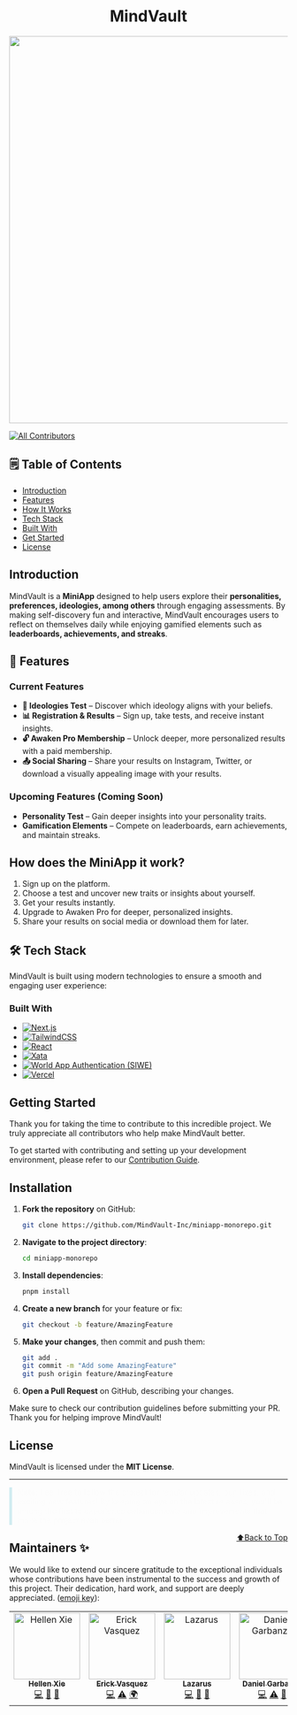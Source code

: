  
<h1 align="center">MindVault</h1>
 <p align="center">
    <img src="docs\img\MindVaultBanner.png" width="700">
</p>


<!-- ALL-CONTRIBUTORS-BADGE:START - Do not remove or modify this section -->
[![All Contributors](https://img.shields.io/badge/all_contributors-5-orange.svg?style=flat-square)](#contributors-)
<!-- ALL-CONTRIBUTORS-BADGE:END -->

## 🗒️ Table of Contents
- [Introduction](#introduction)
- [Features](#-features)
- [How It Works](#-how-it-works)
- [Tech Stack](#️-tech-stack)
- [Built With](#built-with)
- [Get Started](#getting-started)
- [License](#-license)

## Introduction

MindVault is a **MiniApp** designed to help users explore their **personalities, preferences, ideologies, among others** through engaging assessments. By making self-discovery fun and interactive, MindVault encourages users to reflect on themselves daily while enjoying gamified elements such as **leaderboards, achievements, and streaks**.


## 🌟 Features

### **Current Features**
- **🧭 Ideologies Test** – Discover which ideology aligns with your beliefs.
- **📊 Registration & Results** – Sign up, take tests, and receive instant insights.
- **🔓 Awaken Pro Membership** – Unlock deeper, more personalized results with a paid membership.
- **📤 Social Sharing** – Share your results on Instagram, Twitter, or download a visually appealing image with your results.

### **Upcoming Features** (Coming Soon)
- **Personality Test** – Gain deeper insights into your personality traits.
- **Gamification Elements** – Compete on leaderboards, earn achievements, and maintain streaks.

## How does the MiniApp it work?
1. Sign up on the platform.
2. Choose a test and uncover new traits or insights about yourself.
3. Get your results instantly.
4. Upgrade to Awaken Pro for deeper, personalized insights.
5. Share your results on social media or download them for later.

## 🛠️ Tech Stack
MindVault is built using modern technologies to ensure a smooth and engaging user experience:

### Built With
- [![Next.js](https://img.shields.io/badge/-Next.js-000000?style=flat&logo=next.js&logoColor=white)](https://nextjs.org/)
- [![TailwindCSS](https://img.shields.io/badge/-TailwindCSS-06B6D4?style=flat&logo=tailwindcss&logoColor=white)](https://tailwindcss.com/)
- [![React](https://img.shields.io/badge/-React-61DAFB?style=flat&logo=react&logoColor=white)](https://reactjs.org/)
- [![Xata](https://img.shields.io/badge/-Xata-1E1E1E?style=flat&logo=xata&logoColor=white)](https://xata.io/)
- [![World App Authentication (SIWE)](https://img.shields.io/badge/-World%20App%20Authentication-22A7F0?style=flat&logo=worldcoin&logoColor=white)](https://worldcoin.org/)
- [![Vercel](https://img.shields.io/badge/-Vercel-000000?style=flat&logo=vercel&logoColor=white)](https://vercel.com/)

## Getting Started
Thank you for taking the time to contribute to this incredible project. We truly appreciate all contributors who help make MindVault better.

To get started with contributing and setting up your development environment, please refer to our [Contribution Guide](CONTRIBUTING.md).

## Installation

1. **Fork the repository** on GitHub:
   ```sh
   git clone https://github.com/MindVault-Inc/miniapp-monorepo.git
   ```
2. **Navigate to the project directory**:
   ```sh
   cd miniapp-monorepo
   ```
3. **Install dependencies**:
   ```sh
   pnpm install
   ```
4. **Create a new branch** for your feature or fix:
   ```sh
   git checkout -b feature/AmazingFeature
   ```
5. **Make your changes**, then commit and push them:
   ```sh
   git add .
   git commit -m "Add some AmazingFeature"
   git push origin feature/AmazingFeature
   ```
6. **Open a Pull Request** on GitHub, describing your changes.

Make sure to check our contribution guidelines before submitting your PR. Thank you for helping improve MindVault! 

## License
MindVault is licensed under the **MIT License**.

---


<div style="border-left: 5px solid #d1ecf1; padding-left: 10px; color:rgb(252, 252, 252);">
  <strong>Note:</strong> 
Feel free to follow the project for regular updates, bug fixes, and exciting new features! By keeping an eye on the latest releases, you’ll be among the first to experience enhancements and improvements that make the project even better.
</div>


<a href="#top" style="float:right;">⬆️Back to Top</a>
## Maintainers ✨

We would like to extend our sincere gratitude to the exceptional individuals whose contributions have been instrumental to the success and growth of this project. Their dedication, hard work, and support are deeply appreciated. ([emoji key](https://allcontributors.org/docs/en/emoji-key)):

<!-- ALL-CONTRIBUTORS-LIST:START - Do not remove or modify this section -->
<!-- prettier-ignore-start -->
<!-- markdownlint-disable -->
<table>
  <tbody>
    <tr>
      <td align="center" valign="top" width="14.28%"><a href="https://github.com/t0fudev"><img src="https://avatars.githubusercontent.com/u/167961274?v=4?s=120" width="120px;" alt="Hellen Xie"/><br /><sub><b>Hellen Xie</b></sub></a><br /><a href="https://github.com/evgongora/miniapp-monorepo/commits?author=t0fudev" title="Code">💻</a> <a href="#design-t0fudev" title="Design">🎨</a> <a href="https://github.com/evgongora/miniapp-monorepo/commits?author=t0fudev" title="Documentation">📖</a></td>
      <td align="center" valign="top" width="14.28%"><a href="https://github.com/evgongora"><img src="https://avatars.githubusercontent.com/u/123427413?v=4?s=120" width="120px;" alt="Erick Vasquez"/><br /><sub><b>Erick Vasquez</b></sub></a><br /><a href="https://github.com/evgongora/miniapp-monorepo/commits?author=evgongora" title="Code">💻</a> <a href="https://github.com/evgongora/miniapp-monorepo/commits?author=evgongora" title="Tests">⚠️</a> <a href="#translation-evgongora" title="Translation">🌍</a></td>
      <td align="center" valign="top" width="14.28%"><a href="https://github.com/LazarusAA"><img src="https://avatars.githubusercontent.com/u/169322121?v=4?s=120" width="120px;" alt="Lazarus"/><br /><sub><b>Lazarus</b></sub></a><br /><a href="https://github.com/evgongora/miniapp-monorepo/commits?author=LazarusAA" title="Code">💻</a> <a href="#design-LazarusAA" title="Design">🎨</a> <a href="#data-LazarusAA" title="Data">🔣</a></td>
      <td align="center" valign="top" width="14.28%"><a href="https://github.com/bitfalt"><img src="https://avatars.githubusercontent.com/u/75431447?v=4?s=120" width="120px;" alt="Daniel Garbanzo"/><br /><sub><b>Daniel Garbanzo</b></sub></a><br /><a href="https://github.com/evgongora/miniapp-monorepo/commits?author=bitfalt" title="Code">💻</a> <a href="https://github.com/evgongora/miniapp-monorepo/commits?author=bitfalt" title="Tests">⚠️</a> <a href="#data-bitfalt" title="Data">🔣</a></td>
    </tr>
  </tbody>
</table>

<!-- markdownlint-restore -->
<!-- prettier-ignore-end -->

<!-- ALL-CONTRIBUTORS-LIST:END -->

